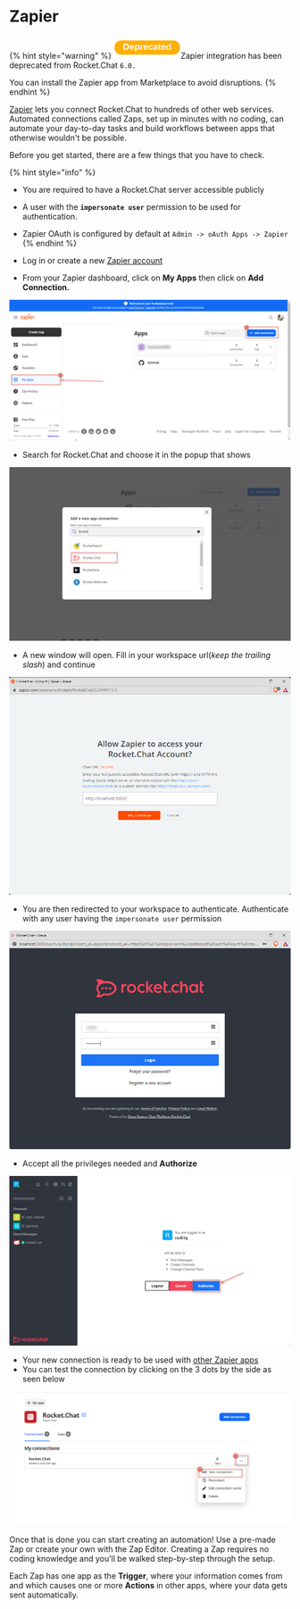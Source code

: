 # Zapier

{% hint style="warning" %}
![](<../../../.gitbook/assets/Deprecated (1).png>)Zapier integration has been deprecated from Rocket.Chat `6.0.`

You can install the Zapier app from Marketplace to avoid disruptions.
{% endhint %}

[Zapier](https://zapier.com/zapbook/RocketChat/) lets you connect Rocket.Chat to hundreds of other web services. Automated connections called Zaps, set up in minutes with no coding, can automate your day-to-day tasks and build workflows between apps that otherwise wouldn't be possible.

Before you get started, there are a few things that you have to check.

{% hint style="info" %}
* You are required to have a Rocket.Chat server accessible publicly
* A user with the **`impersonate user`** permission to be used for authentication.
* Zapier OAuth is configured by default at `Admin -> oAuth Apps -> Zapier`
{% endhint %}

* Log in or create a new [Zapier account](https://zapier.com)
* From your Zapier dashboard, click on **My Apps** then click on **Add Connection.**

![](<../../../.gitbook/assets/image (693).png>)

* Search for Rocket.Chat and choose it in the popup that shows

![](<../../../.gitbook/assets/image (679) (1).png>)

* A new window will open. Fill in your workspace url(_keep the trailing slash_) and continue

![](<../../../.gitbook/assets/image (643).png>)

* You are then redirected to your workspace to authenticate. Authenticate with any user having the `impersonate user` permission

![](<../../../.gitbook/assets/image (668) (1).png>)

* Accept all the privileges needed and **Authorize**

![](<../../../.gitbook/assets/image (657).png>)

* Your new connection is ready to be used with [other Zapier apps](https://zapier.com/apps/rocketchat/integrations)
* You can test the connection by clicking on the 3 dots by the side as seen below

![](<../../../.gitbook/assets/image (696).png>)

Once that is done you can start creating an automation! Use a pre-made Zap or create your own with the Zap Editor. Creating a Zap requires no coding knowledge and you'll be walked step-by-step through the setup.

Each Zap has one app as the **Trigger**, where your information comes from and which causes one or more **Actions** in other apps, where your data gets sent automatically.
